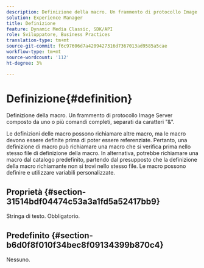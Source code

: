 ```yaml
---
description: Definizione della macro. Un frammento di protocollo Image Server composto da uno o più comandi completi, separati da caratteri "&".
solution: Experience Manager
title: Definizione
feature: Dynamic Media Classic, SDK/API
role: Sviluppatore, Business Practices
translation-type: tm+mt
source-git-commit: f6c97606d7a4209427316d7367013ad9585a5cae
workflow-type: tm+mt
source-wordcount: '112'
ht-degree: 3%

---
```



# Definizione{#definition}

Definizione della macro. Un frammento di protocollo Image Server composto da uno o più comandi completi, separati da caratteri &quot;&amp;&quot;.

Le definizioni delle macro possono richiamare altre macro, ma le macro devono essere definite prima di poter essere referenziate. Pertanto, una definizione di macro può richiamare una macro che si verifica prima nello stesso file di definizione della macro. In alternativa, potrebbe richiamare una macro dal catalogo predefinito, partendo dal presupposto che la definizione della macro richiamante non si trovi nello stesso file. Le macro possono definire e utilizzare variabili personalizzate.

## Proprietà {#section-31514bdf04474c53a3a1fd5a52417bb9}

Stringa di testo. Obbligatorio.

## Predefinito {#section-b6d0f8f010f34bec8f09134399b870c4}

Nessuno.
